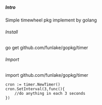 ##### Intro
Simple timewheel pkg implement by golang
###### Install
go get github.com/funlake/gopkg/timer
###### Import
import github.com/funlake/gopkg/timer
```
cron := timer.NewTimer()
cron.SetInterval(3,func(){
    //do anything in each 3 seconds
})
```


